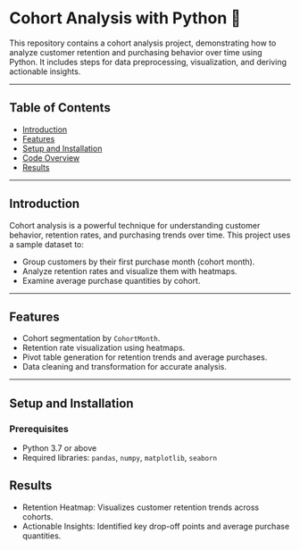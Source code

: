 # Cohort Analysis with Python 🧮

This repository contains a cohort analysis project, demonstrating how to analyze customer retention and purchasing behavior over time using Python. It includes steps for data preprocessing, visualization, and deriving actionable insights.

---

## Table of Contents
- [Introduction](#introduction)
- [Features](#features)
- [Setup and Installation](#setup-and-installation)
- [Code Overview](#code-overview)
- [Results](#results)

---

## Introduction
Cohort analysis is a powerful technique for understanding customer behavior, retention rates, and purchasing trends over time. This project uses a sample dataset to:
- Group customers by their first purchase month (cohort month).
- Analyze retention rates and visualize them with heatmaps.
- Examine average purchase quantities by cohort.

---

## Features
- Cohort segmentation by `CohortMonth`.
- Retention rate visualization using heatmaps.
- Pivot table generation for retention trends and average purchases.
- Data cleaning and transformation for accurate analysis.

---

## Setup and Installation

### Prerequisites
- Python 3.7 or above
- Required libraries: `pandas`, `numpy`, `matplotlib`, `seaborn`


## Results
- Retention Heatmap: Visualizes customer retention trends across cohorts.
- Actionable Insights: Identified key drop-off points and average purchase quantities.
